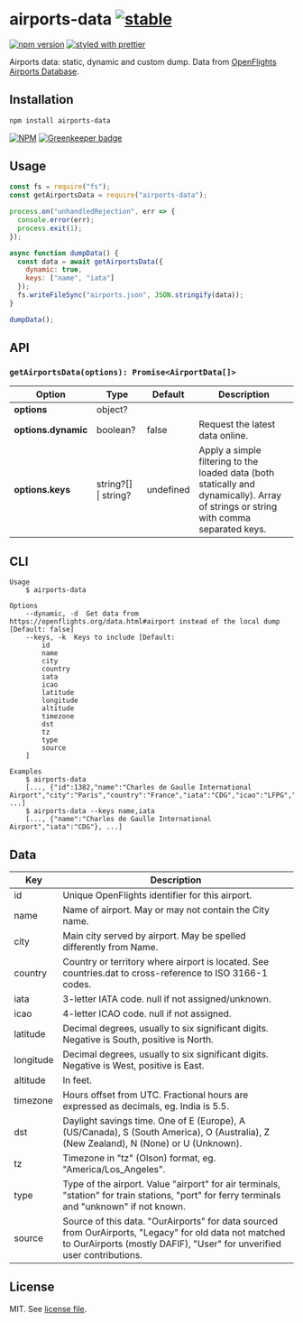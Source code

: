 # airports-data [![stable](http://badges.github.io/stability-badges/dist/stable.svg)](http://github.com/badges/stability-badges)

[![npm version](https://badge.fury.io/js/airports-data.svg)](https://www.npmjs.com/package/airports-data)
[![styled with prettier](https://img.shields.io/badge/styled_with-prettier-ff69b4.svg)](https://github.com/prettier/prettier)

Airports data: static, dynamic and custom dump. Data from [OpenFlights Airports Database](https://openflights.org/data.html#airport).

## Installation

```bash
npm install airports-data
```

[![NPM](https://nodei.co/npm/airports-data.png)](https://nodei.co/npm/airports-data/) [![Greenkeeper badge](https://badges.greenkeeper.io/dmnsgn/airports-data.svg)](https://greenkeeper.io/)

## Usage

```js
const fs = require("fs");
const getAirportsData = require("airports-data");

process.on("unhandledRejection", err => {
  console.error(err);
  process.exit(1);
});

async function dumpData() {
  const data = await getAirportsData({
    dynamic: true,
    keys: ["name", "iata"]
  });
  fs.writeFileSync("airports.json", JSON.stringify(data));
}

dumpData();
```

## API

### `getAirportsData(options): Promise<AirportData[]>`

| Option              | Type                 | Default   | Description                                                                                                                          |
| ------------------- | -------------------- | --------- | ------------------------------------------------------------------------------------------------------------------------------------ |
| **options**         | object?              |           |                                                                                                                                      |
| **options.dynamic** | boolean?             | false     | Request the latest data online.                                                                                                      |
| **options.keys**    | string?[] \| string? | undefined | Apply a simple filtering to the loaded data (both statically and dynamically). Array of strings or string with comma separated keys. |

## CLI

```
Usage
	$ airports-data

Options
	--dynamic, -d  Get data from https://openflights.org/data.html#airport instead of the local dump [Default: false]
	--keys, -k  Keys to include [Default:
		id
		name
		city
		country
		iata
		icao
		latitude
		longitude
		altitude
		timezone
		dst
		tz
		type
		source
	]

Examples
	$ airports-data
	[..., {"id":1382,"name":"Charles de Gaulle International Airport","city":"Paris","country":"France","iata":"CDG","icao":"LFPG","latitude":49.0127983093,"longitude":2.54999995232,"altitude":392,"timezone":1,"dst":"E","tz":"Europe/Paris","type":"airport","source":"OurAirports"}, ...]
	$ airports-data --keys name,iata
	[..., {"name":"Charles de Gaulle International Airport","iata":"CDG"}, ...]
```

## Data

| Key       | Description                                                                                                                                                                      |
| --------- | -------------------------------------------------------------------------------------------------------------------------------------------------------------------------------- |
| id        | Unique OpenFlights identifier for this airport.                                                                                                                                  |
| name      | Name of airport. May or may not contain the City name.                                                                                                                           |
| city      | Main city served by airport. May be spelled differently from Name.                                                                                                               |
| country   | Country or territory where airport is located. See countries.dat to cross-reference to ISO 3166-1 codes.                                                                         |
| iata      | 3-letter IATA code. null if not assigned/unknown.                                                                                                                                |
| icao      | 4-letter ICAO code. null if not assigned.                                                                                                                                        |
| latitude  | Decimal degrees, usually to six significant digits. Negative is South, positive is North.                                                                                        |
| longitude | Decimal degrees, usually to six significant digits. Negative is West, positive is East.                                                                                          |
| altitude  | In feet.                                                                                                                                                                         |
| timezone  | Hours offset from UTC. Fractional hours are expressed as decimals, eg. India is 5.5.                                                                                             |
| dst       | Daylight savings time. One of E (Europe), A (US/Canada), S (South America), O (Australia), Z (New Zealand), N (None) or U (Unknown).                                             |
| tz        | Timezone in "tz" (Olson) format, eg. "America/Los_Angeles".                                                                                                                      |
| type      | Type of the airport. Value "airport" for air terminals, "station" for train stations, "port" for ferry terminals and "unknown" if not known.                                     |
| source    | Source of this data. "OurAirports" for data sourced from OurAirports, "Legacy" for old data not matched to OurAirports (mostly DAFIF), "User" for unverified user contributions. |

## License

MIT. See [license file](https://github.com/dmnsgn/airports-data/blob/master/LICENSE.md).
